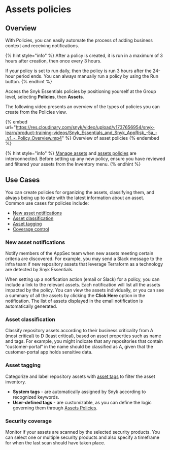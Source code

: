 # Assets policies

## Overview

With Policies, you can easily automate the process of adding business context and receiving notifications.&#x20;

{% hint style="info" %}
After a policy is created, it is run in a maximum of 3 hours after creation, then once every 3 hours.&#x20;

If your policy is set to run daily, then the policy is run 3 hours after the 24-hour period ends. You can always manually run a policy by using the Run button.
{% endhint %}

Access the Snyk Essentials policies by positioning yourself at the Group level, selecting **Policies**, then **Assets**.

The following video presents an overview of the types of policies you can create from the Policies view.

{% embed url="https://res.cloudinary.com/snyk/video/upload/v1737656954/snyk-learn/product-training-videos/Snyk_Essentials_and_Snyk_AppRisk_-5a_-_v1_-_Policy_Overview.mp4" %}
Overview of asset policies
{% endembed %}

{% hint style="info" %}
[Manage assets](../../../manage-assets/) and [assets policies](./) are interconnected. Before setting up any new policy, ensure you have reviewed and filtered your assets from the Inventory menu.
{% endhint %}

## **Use Cases**

You can create policies for organizing the assets, classifying them, and always being up to date with the latest information about an asset.\
Common use cases for policies include:

* [New asset notifications](use-cases-for-policies/notification-policy-use-case.md)
* [Asset classification](use-cases-for-policies/classification-policy-use-case.md)
* [Asset tagging](use-cases-for-policies/tagging-policy-use-case.md)
* [Coverage control](use-cases-for-policies/coverage-control-policy-use-case.md)

### New asset notifications

&#x20;Notify members of the AppSec team when new assets meeting certain criteria are discovered. For example, you may send a Slack message to the infra team if new repository assets that leverage Terraform as a technology are detected by Snyk Essentials.

When setting up a notification action (email or Slack) for a policy, you can include a link to the relevant assets. Each notification will list all the assets impacted by the policy. You can view the assets individually, or you can see a summary of all the assets by clicking the **Click Here** option in the notification. The list of assets displayed in the email notification is automatically generated.

### Asset classification

Classify repository assets according to their business criticality from A (most critical) to D (least critical), based on asset properties such as name and tags. For example, you might indicate that any repositories that contain “customer-portal” in the name should be classified as A, given that the customer-portal app holds sensitive data.

### Asset tagging

Categorize and label repository assets with [asset tags](../../../manage-assets/assets-inventory-components.md#asset-tags) to filter the asset inventory.&#x20;

* **System tags** - are automatically assigned by Snyk according to recognized keywords.&#x20;
* **User-defined tags** - are customizable, as you can define the logic governing them through [Assets Policies](./).&#x20;

### Security coverage

Monitor if your assets are scanned by the selected security products. You can select one or multiple security products and also specify a timeframe for when the last scan should have taken place.
